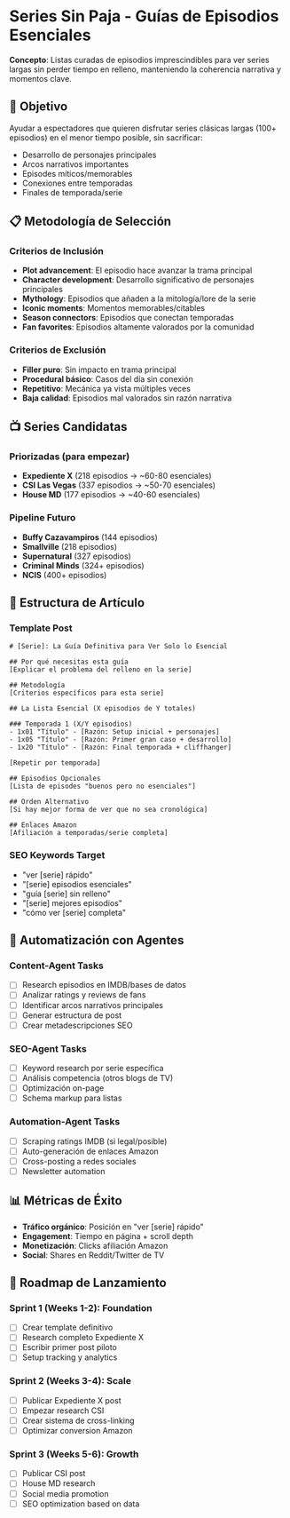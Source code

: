 # Series Sin Paja - Guías de Episodios Esenciales

**Concepto**: Listas curadas de episodios imprescindibles para ver series largas sin perder tiempo en relleno, manteniendo la coherencia narrativa y momentos clave.

## 🎯 Objetivo
Ayudar a espectadores que quieren disfrutar series clásicas largas (100+ episodios) en el menor tiempo posible, sin sacrificar:
- Desarrollo de personajes principales
- Arcos narrativos importantes
- Episodes míticos/memorables
- Conexiones entre temporadas
- Finales de temporada/serie

## 📋 Metodología de Selección

### Criterios de Inclusión
- **Plot advancement**: El episodio hace avanzar la trama principal
- **Character development**: Desarrollo significativo de personajes principales
- **Mythology**: Episodios que añaden a la mitología/lore de la serie
- **Iconic moments**: Momentos memorables/citables
- **Season connectors**: Episodios que conectan temporadas
- **Fan favorites**: Episodios altamente valorados por la comunidad

### Criterios de Exclusión
- **Filler puro**: Sin impacto en trama principal
- **Procedural básico**: Casos del día sin conexión
- **Repetitivo**: Mecánica ya vista múltiples veces
- **Baja calidad**: Episodios mal valorados sin razón narrativa

## 📺 Series Candidatas

### Priorizadas (para empezar)
- **Expediente X** (218 episodios → ~60-80 esenciales)
- **CSI Las Vegas** (337 episodios → ~50-70 esenciales)
- **House MD** (177 episodios → ~40-60 esenciales)

### Pipeline Futuro
- **Buffy Cazavampiros** (144 episodios)
- **Smallville** (218 episodios)
- **Supernatural** (327 episodios)
- **Criminal Minds** (324+ episodios)
- **NCIS** (400+ episodios)

## 📝 Estructura de Artículo

### Template Post
```
# [Serie]: La Guía Definitiva para Ver Solo lo Esencial

## Por qué necesitas esta guía
[Explicar el problema del relleno en la serie]

## Metodología
[Criterios específicos para esta serie]

## La Lista Esencial (X episodios de Y totales)

### Temporada 1 (X/Y episodios)
- 1x01 "Título" - [Razón: Setup inicial + personajes]
- 1x05 "Título" - [Razón: Primer gran caso + desarrollo]
- 1x20 "Título" - [Razón: Final temporada + cliffhanger]

[Repetir por temporada]

## Episodios Opcionales
[Lista de episodes "buenos pero no esenciales"]

## Orden Alternativo
[Si hay mejor forma de ver que no sea cronológica]

## Enlaces Amazon
[Afiliación a temporadas/serie completa]
```

### SEO Keywords Target
- "ver [serie] rápido"
- "[serie] episodios esenciales"
- "guía [serie] sin relleno"
- "[serie] mejores episodios"
- "cómo ver [serie] completa"

## 🤖 Automatización con Agentes

### Content-Agent Tasks
- [ ] Research episodios en IMDB/bases de datos
- [ ] Analizar ratings y reviews de fans
- [ ] Identificar arcos narrativos principales
- [ ] Generar estructura de post
- [ ] Crear metadescripciones SEO

### SEO-Agent Tasks
- [ ] Keyword research por serie específica
- [ ] Análisis competencia (otros blogs de TV)
- [ ] Optimización on-page
- [ ] Schema markup para listas

### Automation-Agent Tasks
- [ ] Scraping ratings IMDB (si legal/posible)
- [ ] Auto-generación de enlaces Amazon
- [ ] Cross-posting a redes sociales
- [ ] Newsletter automation

## 📊 Métricas de Éxito
- **Tráfico orgánico**: Posición en "ver [serie] rápido"
- **Engagement**: Tiempo en página + scroll depth
- **Monetización**: Clicks afiliación Amazon
- **Social**: Shares en Reddit/Twitter de TV

## 🚀 Roadmap de Lanzamiento

### Sprint 1 (Weeks 1-2): Foundation
- [ ] Crear template definitivo
- [ ] Research completo Expediente X
- [ ] Escribir primer post piloto
- [ ] Setup tracking y analytics

### Sprint 2 (Weeks 3-4): Scale
- [ ] Publicar Expediente X post
- [ ] Empezar research CSI
- [ ] Crear sistema de cross-linking
- [ ] Optimizar conversion Amazon

### Sprint 3 (Weeks 5-6): Growth
- [ ] Publicar CSI post
- [ ] House MD research
- [ ] Social media promotion
- [ ] SEO optimization based on data